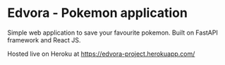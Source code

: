 # Edvora - Pokemon application
Simple web application to save your favourite pokemon.
Built on FastAPI framework and React JS.

Hosted live on Heroku at https://edvora-project.herokuapp.com/
